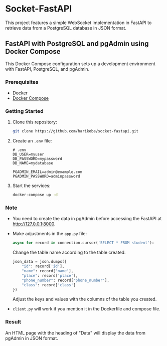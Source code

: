 
# Socket-FastAPI

This project features a simple WebSocket implementation in FastAPI to retrieve data from a PostgreSQL database in JSON format.

## FastAPI with PostgreSQL and pgAdmin using Docker Compose

This Docker Compose configuration sets up a development environment with FastAPI, PostgreSQL, and pgAdmin.

### Prerequisites

- [Docker](https://docs.docker.com/get-docker/)
- [Docker Compose](https://docs.docker.com/compose/install/)

### Getting Started

1. Clone this repository:

   ```bash
   git clone https://github.com/harikobe/socket-fastapi.git
   ```

2. Create an `.env` file:

   ```env
   # .env
   DB_USER=myuser
   DB_PASSWORD=mypassword
   DB_NAME=mydatabase

   PGADMIN_EMAIL=admin@example.com
   PGADMIN_PASSWORD=adminpassword
   ```

3. Start the services:

   ```bash
   docker-compose up -d
   ```

### Note

- You need to create the data in pgAdmin before accessing the FastAPI at http://127.0.0.1:8000.
- Make adjustments in the `app.py` file:

   ```python
   async for record in connection.cursor('SELECT * FROM student'):
   ```

   Change the table name according to the table created.

   ```python
   json_data = json.dumps({
       "id": record['id'],
       "name": record['name'],
       "place": record['place'],
       "phone_number": record['phone_number'],
       "class": record['class']
   })
   ```

   Adjust the keys and values with the columns of the table you created.

- `client.py` will work if you mention it in the Dockerfile and compose file.

### Result

An HTML page with the heading of "Data" will display the data from pgAdmin in JSON format.

